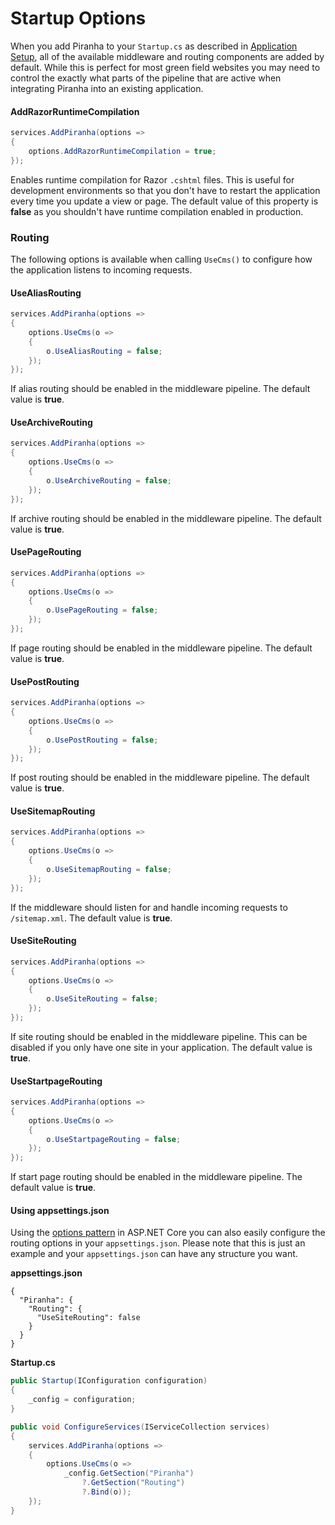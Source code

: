 # Startup Options

When you add Piranha to your `Startup.cs` as described in [Application Setup](application-setup), all of the available middleware and routing components are added by default. While this is perfect for most green field websites you may need to control the exactly what parts of the pipeline that are active when integrating Piranha into an existing application.

#### AddRazorRuntimeCompilation

~~~ csharp
services.AddPiranha(options =>
{
    options.AddRazorRuntimeCompilation = true;
});
~~~

Enables runtime compilation for Razor `.cshtml` files. This is useful for development environments so that you don't have to restart the application every time you update a view or page. The default value of this property is **false** as you shouldn't have runtime compilation enabled in production.

### Routing

The following options is available when calling `UseCms()` to configure how the application listens to incoming requests.

#### UseAliasRouting

~~~ csharp
services.AddPiranha(options =>
{
    options.UseCms(o =>
    {
        o.UseAliasRouting = false;
    });
});
~~~

If alias routing should be enabled in the middleware pipeline. The default value is **true**.

#### UseArchiveRouting

~~~ csharp
services.AddPiranha(options =>
{
    options.UseCms(o =>
    {
        o.UseArchiveRouting = false;
    });
});
~~~

If archive routing should be enabled in the middleware pipeline. The default value is **true**.

#### UsePageRouting

~~~ csharp
services.AddPiranha(options =>
{
    options.UseCms(o =>
    {
        o.UsePageRouting = false;
    });
});
~~~

If page routing should be enabled in the middleware pipeline. The default value is **true**.

#### UsePostRouting

~~~ csharp
services.AddPiranha(options =>
{
    options.UseCms(o =>
    {
        o.UsePostRouting = false;
    });
});
~~~

If post routing should be enabled in the middleware pipeline. The default value is **true**.

#### UseSitemapRouting

~~~ csharp
services.AddPiranha(options =>
{
    options.UseCms(o =>
    {
        o.UseSitemapRouting = false;
    });
});
~~~

If the middleware should listen for and handle incoming requests to `/sitemap.xml`. The default value is **true**.

#### UseSiteRouting

~~~ csharp
services.AddPiranha(options =>
{
    options.UseCms(o =>
    {
        o.UseSiteRouting = false;
    });
});
~~~

If site routing should be enabled in the middleware pipeline. This can be disabled if you only have one site in your application. The default value is **true**.

#### UseStartpageRouting

~~~ csharp
services.AddPiranha(options =>
{
    options.UseCms(o =>
    {
        o.UseStartpageRouting = false;
    });
});
~~~

If start page routing should be enabled in the middleware pipeline. The default value is **true**.

#### Using appsettings.json

Using the [options pattern](https://docs.microsoft.com/en-us/aspnet/core/fundamentals/configuration/options) in ASP.NET Core you can also easily configure the routing options in your `appsettings.json`. Please note that this is just an example and your `appsettings.json` can have any structure you want.

**appsettings.json**
~~~
{
  "Piranha": {
    "Routing": {
      "UseSiteRouting": false
    }
  }
}
~~~

**Startup.cs**
~~~ csharp
public Startup(IConfiguration configuration)
{
    _config = configuration;
}

public void ConfigureServices(IServiceCollection services)
{
    services.AddPiranha(options =>
    {
        options.UseCms(o =>
            _config.GetSection("Piranha")
                ?.GetSection("Routing")
                ?.Bind(o));
    });
}
~~~
